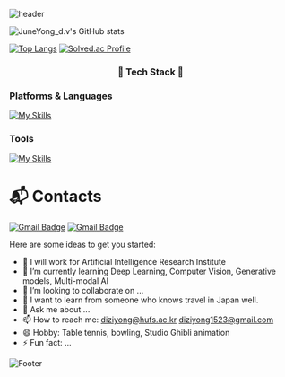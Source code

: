 

<!-- # Juneyong 😉 -->
![header](https://capsule-render.vercel.app/api?type=soft&color=auto&height=150&section=header&text=Juneyong😉&fontSize=70&animation=twinkling)



![JuneYong_d.v's GitHub stats](https://github-readme-stats-zeta-rosy-98.vercel.app/api?username=yousirong&show_icons=true&bg_color=30,e96443,904e95&title_color=fff&text_color=fff&count_private=true&include_all_commits=true)


[![Top Langs](https://github-readme-stats.vercel.app/api/top-langs/?username=yousirong&layout=compact)](https://github.com/yousirong/github-readme-stats)
[![Solved.ac Profile](http://mazassumnida.wtf/api/v2/generate_badge?boj=diziyong)](https://solved.ac/diziyong/)

<h3 align="center">💪 Tech Stack 💪</h3>


### Platforms & Languages

[![My Skills](https://skillicons.dev/icons?i=py,pytorch,linux,docker,kubernetes,latex)](https://skillicons.dev)


### Tools
[![My Skills](https://skillicons.dev/icons?i=git,vscode,aws,figma,notion)](https://skillicons.dev)

 
<!--  
[![Top Langs](https://github-readme-stats.vercel.app/api/top-langs/?username=yousirong)](https://github.com/yousirong/github-readme-stats) -->


# :mailbox_with_mail: Contacts
[![Gmail Badge](https://img.shields.io/badge/Gmail-d14836?style=flat-square&logo=Gmail&logoColor=white&link=mailto:diziyong1523@gmail.com)](mailto:diziyong@hufs.ac.kr)
[![Gmail Badge](https://img.shields.io/badge/Gmail-d14836?style=flat-square&logo=Gmail&logoColor=white&link=mailto:diziyong1523@gmail.com)](mailto:diziyong1523@gmail.com)

Here are some ideas to get you started:

- 🔭 I will work for Artificial Intelligence Research Institute
- 🌱 I’m currently learning Deep Learning, Computer Vision, Generative models, Multi-modal AI
- 👯 I’m looking to collaborate on ...
- 🤔 I want to learn from someone who knows travel in Japan well.
- 💬 Ask me about ...
- 📫 How to reach me: diziyong@hufs.ac.kr  diziyong1523@gmail.com
- 😄 Hobby: Table tennis, bowling, Studio Ghibli animation 
- ⚡ Fun fact: ...

![Footer](https://capsule-render.vercel.app/api?type=waving&color=auto&height=200&section=footer)
